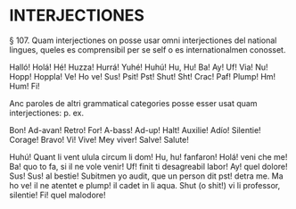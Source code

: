 # INTERJECTIONES

§ 107. Quam interjectiones on posse usar omni interjectiones del national lingues, queles es comprensibil per se self o es internationalmen conosset.

Halló! Holá! Hé! Huzza! Hurrá! Yuhé! Huhú! Hu, Hu! Ba! Ay! Uf! Via! Nu! Hopp! Hoppla! Ve! Ho ve! Sus! Psit! Pst! Shut! Sht! Crac! Paf! Plump! Hm! Hum! Fi!

Anc paroles de altri grammatical categories posse esser usat quam interjectiones: p. ex.

Bon! Ad-avan! Retro! For! A-bass! Ad-up! Halt! Auxilie! Adío! Silentie! Corage! Bravo! Vi! Vive! Mey viver! Salve! Salute!

Huhú! Quant li vent ulula circum li dom! Hu, hu! fanfaron! Holá! veni che me! Ba! quo to fa, si il ne vole venir! Uf! finit ti desagreabil labor! Ay! quel dolore! Sus! Sus! al bestie! Subitmen yo audit, que un person dit pst! detra me. Ma ho ve! il ne atentet e plump! il cadet in li aqua. Shut (o shit!) vi li professor, silentie! Fi! quel malodore!